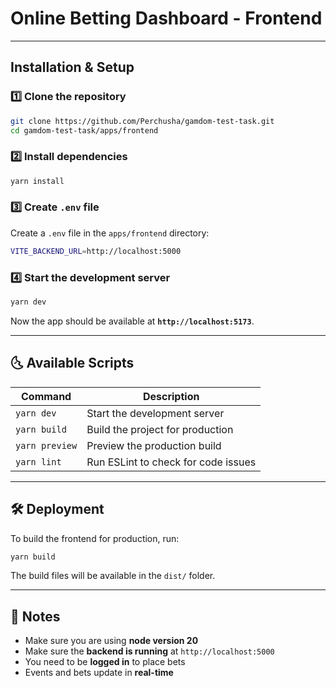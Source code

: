 # Online Betting Dashboard - Frontend

---

## Installation & Setup
### 1️⃣ Clone the repository
```sh
git clone https://github.com/Perchusha/gamdom-test-task.git
cd gamdom-test-task/apps/frontend
```

### 2️⃣ Install dependencies
```sh
yarn install
```

### 3️⃣ Create `.env` file
Create a `.env` file in the `apps/frontend` directory:
```sh
VITE_BACKEND_URL=http://localhost:5000
```

### 4️⃣ Start the development server
```sh
yarn dev
```
Now the app should be available at **`http://localhost:5173`**.

---

## 🌜 Available Scripts
| Command | Description |
|---------|-------------|
| `yarn dev` | Start the development server |
| `yarn build` | Build the project for production |
| `yarn preview` | Preview the production build |
| `yarn lint` | Run ESLint to check for code issues |

---

## 🛠️ Deployment
To build the frontend for production, run:
```sh
yarn build
```
The build files will be available in the `dist/` folder.

---

## 📌 Notes
- Make sure you are using **node version 20**
- Make sure the **backend is running** at `http://localhost:5000`
- You need to be **logged in** to place bets
- Events and bets update in **real-time**
